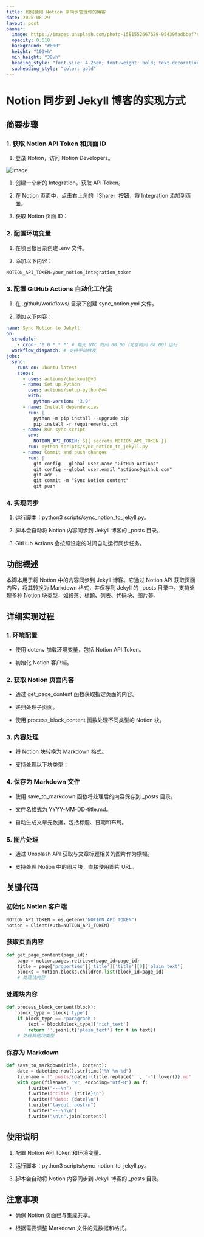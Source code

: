 ```yaml
---
title: 如何使用 Notion 来同步管理你的博客
date: 2025-08-29
layout: post
banner:
  image: https://images.unsplash.com/photo-1581552667629-95439fadbbef?crop=entropy&cs=tinysrgb&fit=max&fm=jpg&ixid=M3w2OTIwMzJ8MHwxfHJhbmRvbXx8fHx8fHx8fDE3NTY0NzcxNjN8&ixlib=rb-4.1.0&q=80&w=1080
  opacity: 0.618
  background: "#000"
  height: "100vh"
  min_height: "38vh"
  heading_style: "font-size: 4.25em; font-weight: bold; text-decoration: underline"
  subheading_style: "color: gold"
---
```


# Notion 同步到 Jekyll 博客的实现方式

## 简要步骤

### 1. 获取 Notion API Token 和页面 ID

1. 登录 Notion，访问 Notion Developers。

![image](https://prod-files-secure.s3.us-west-2.amazonaws.com/a7a0cc5a-89b9-4cda-8686-1fba0ca52f40/d19c1afe-dea5-4312-9333-786b0ba83054/image.png?X-Amz-Algorithm=AWS4-HMAC-SHA256&X-Amz-Content-Sha256=UNSIGNED-PAYLOAD&X-Amz-Credential=ASIAZI2LB4664PJ7H7B2%2F20250829%2Fus-west-2%2Fs3%2Faws4_request&X-Amz-Date=20250829T141922Z&X-Amz-Expires=3600&X-Amz-Security-Token=IQoJb3JpZ2luX2VjEGYaCXVzLXdlc3QtMiJGMEQCIGEHET%2BBEsa1SdZCB5KfGKKNS8sdt%2FRXF1VV2FSLtS96AiBJ7OOAqdr5gtdiGFFIwLwVLYo37tco1AJ0BorH7I6tLiqIBAi%2F%2F%2F%2F%2F%2F%2F%2F%2F%2F%2F8BEAAaDDYzNzQyMzE4MzgwNSIMvT1ulxE20OhY76DKKtwDNzoNBBdYbmHns2YwGIOFheUgPCSkJiBEAPOND%2FoQUx0bCGnrcVmvTph39ophbUi4NMtCwd%2FZRpVcZKmG0Te%2Fi8xYT%2BdwK3YKhXOTIderbq12YwDWX9zQ7qwKBKFJwP%2BVscWjdJy6RwK2HWvIv67UMoQeXY%2Bji%2FY%2BsNTyBD9NMQZzCXJdHGGbARXETRH266plNmHdh5lZ3Q%2FQmgUj0eTL6WYP%2FCM%2FuFXBmAOBIpeCQLbVv4WMkVP8iBb4%2BdmXxtCQcX1Sni27bp4xONqS%2Fy%2BLe%2BGR2sqB8ErUhdFsq9UC%2BnbwTqz9i6W8Y4ELGQ6J9Ntse0LpWxvyjfSjR8twycGo3U1cNgG3xwFRaYlml1V2bQKsNBO7XnZbx%2BiDDoAuXeuGGbmB7sVsbpdXTD8SoGDPzJV1LRNrfHwjfHI4RXmBr7tZhlaXQwy%2FPQAWvzQ7LIectkQjtmYYgHMm3fwZtTGuIMs2lZ5hWpzsY%2BM3bWAIQLFM%2Bd1Uqbgk6YExGtYSwyK6w1iyoDuztQ4CQoDGpVPt7nF4OcxvGq8mRnPHOCjJixjA6oQpevwXtnsxq455X0bgBEhva7tC3rACytpds1dnv4zreFkRfHBxl5iQGAvBGUBndTI0lswolOpm0%2BwwquvGxQY6pgH8qWTRNlIr8Y%2FRiJzxyrIkQHpthsdcGMiy9TSBAaSqafFaZ0JwQokbf5v9e9okNfMye%2FMafYhrTZcVhjPoC%2FhBRhPN1KyGgOl%2B4uF7fwxVtVyIsmcjk786KaZ6ueJAuCFaQCQpyNGG%2F%2F5AEcPUqhcacrqbJswII2nRXJdYCNPqjZaX3geunlE1ToXBisdEcxxSIyCNC2VG3KhPansty8xuAnGAH1Pd&X-Amz-Signature=53228ca247299d4ac5dca87e230098c19b53acd6fd926605f4b9c1b2d9b1dfa4&X-Amz-SignedHeaders=host&x-amz-checksum-mode=ENABLED&x-id=GetObject)

1. 创建一个新的 Integration，获取 API Token。

1. 在 Notion 页面中，点击右上角的「Share」按钮，将 Integration 添加到页面。

1. 获取 Notion 页面 ID：


### 2. 配置环境变量

1. 在项目根目录创建 .env 文件。

1. 添加以下内容：

```javascript
NOTION_API_TOKEN=your_notion_integration_token
```

### 3. 配置 GitHub Actions 自动化工作流

1. 在 .github/workflows/ 目录下创建 sync_notion.yml 文件。

1. 添加以下内容：

```yaml
name: Sync Notion to Jekyll
on:
  schedule:
    - cron: '0 0 * * *' # 每天 UTC 时间 00:00（北京时间 08:00）运行
  workflow_dispatch: # 支持手动触发
jobs:
  sync:
    runs-on: ubuntu-latest
    steps:
      - uses: actions/checkout@v3
      - name: Set up Python
        uses: actions/setup-python@v4
        with:
          python-version: '3.9'
      - name: Install dependencies
        run: |
          python -m pip install --upgrade pip
          pip install -r requirements.txt
      - name: Run sync script
        env:
          NOTION_API_TOKEN: ${{ secrets.NOTION_API_TOKEN }}
        run: python scripts/sync_notion_to_jekyll.py
      - name: Commit and push changes
        run: |
          git config --global user.name "GitHub Actions"
          git config --global user.email "actions@github.com"
          git add .
          git commit -m "Sync Notion content"
          git push
```

### 4. 实现同步

1. 运行脚本：python3 scripts/sync_notion_to_jekyll.py。

1. 脚本会自动将 Notion 内容同步到 Jekyll 博客的 _posts 目录。

1. GitHub Actions 会按照设定的时间自动运行同步任务。

## 功能概述

本脚本用于将 Notion 中的内容同步到 Jekyll 博客。它通过 Notion API 获取页面内容，将其转换为 Markdown 格式，并保存到 Jekyll 的 _posts 目录中。支持处理多种 Notion 块类型，如段落、标题、列表、代码块、图片等。

## 详细实现过程

### 1. 环境配置

- 使用 dotenv 加载环境变量，包括 Notion API Token。

- 初始化 Notion 客户端。

### 2. 获取 Notion 页面内容

- 通过 get_page_content 函数获取指定页面的内容。

- 递归处理子页面。

- 使用 process_block_content 函数处理不同类型的 Notion 块。

### 3. 内容处理

- 将 Notion 块转换为 Markdown 格式。

- 支持处理以下块类型：


### 4. 保存为 Markdown 文件

- 使用 save_to_markdown 函数将处理后的内容保存到 _posts 目录。

- 文件名格式为 YYYY-MM-DD-title.md。

- 自动生成文章元数据，包括标题、日期和布局。

### 5. 图片处理

- 通过 Unsplash API 获取与文章标题相关的图片作为横幅。

- 支持处理 Notion 中的图片块，直接使用图片 URL。

## 关键代码

### 初始化 Notion 客户端

```python
NOTION_API_TOKEN = os.getenv("NOTION_API_TOKEN")
notion = Client(auth=NOTION_API_TOKEN)
```

### 获取页面内容

```python
def get_page_content(page_id):
    page = notion.pages.retrieve(page_id=page_id)
    title = page['properties']['title']['title'][0]['plain_text']
    blocks = notion.blocks.children.list(block_id=page_id)
    # 处理块内容
```

### 处理块内容

```python
def process_block_content(block):
    block_type = block['type']
    if block_type == 'paragraph':
        text = block[block_type]['rich_text']
        return ''.join([t['plain_text'] for t in text])
    # 处理其他块类型
```

### 保存为 Markdown

```python
def save_to_markdown(title, content):
    date = datetime.now().strftime("%Y-%m-%d")
    filename = f"_posts/{date}-{title.replace(' ', '-').lower()}.md"
    with open(filename, "w", encoding="utf-8") as f:
        f.write("---\n")
        f.write(f"title: {title}\n")
        f.write(f"date: {date}\n")
        f.write("layout: post\n")
        f.write("---\n\n")
        f.write("\n\n".join(content))
```

## 使用说明

1. 配置 Notion API Token 和环境变量。

1. 运行脚本：python3 scripts/sync_notion_to_jekyll.py。

1. 脚本会自动将 Notion 内容同步到 Jekyll 博客的 _posts 目录。

## 注意事项

- 确保 Notion 页面已与集成共享。

- 根据需要调整 Markdown 文件的元数据和格式。